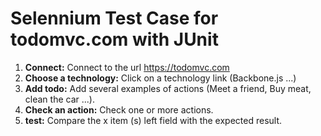 # Selennium Test Case for todomvc.com with JUnit

1. __Connect:__ Connect to the url https://todomvc.com
1. __Choose a technology:__ Click on a technology link (Backbone.js ...)
1. __Add todo:__ Add several examples of actions (Meet a friend, Buy meat, clean the car ...).
1. __Check an action:__ Check one or more actions.
1. __test:__ Compare the x item (s) left field with the expected result.
